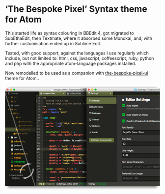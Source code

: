 # ‘The Bespoke Pixel’ Syntax theme for Atom

This started life as syntax colouring in BBEdit 4, got migrated to SubEthaEdit, then Textmate, where it absorbed some Monokai, and, with further customisation ended up in Sublime Edit.

Tested, with good support, against the languages I use regularly which include, but not limited to: html, css, javascript, coffeescript, ruby, python and php with the appropriate atom-language packages installed.

Now remodelled to be used as a companion with [the-bespoke-pixel-ui](http://atom.io/themes/the-bespoke-pixel-ui) theme for Atom..

![Screenshot](https://raw.githubusercontent.com/MarkGriffiths/the-bespoke-pixel-ui/master/media/the-bespoke-pixel-ui.png)
